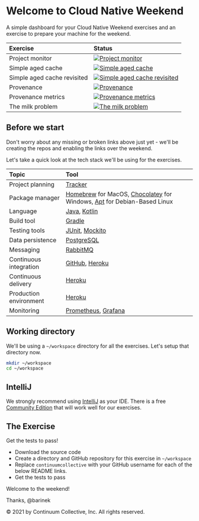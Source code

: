 # Welcome to Cloud Native Weekend

A simple dashboard for your Cloud Native Weekend exercises and an exercise to prepare your machine for the weekend.

|Exercise|Status|
|:---|:---|
|Project monitor| [![Project monitor](https://github.com/continuumcollective/project-monitor/actions/workflows/build.yml/badge.svg)](https://github.com/continuumcollective/project-monitor/actions/workflows/build.yml)|
|Simple aged cache| [![Simple aged cache](https://github.com/continuumcollective/simple-aged-cache/actions/workflows/build.yml/badge.svg)](https://github.com/continuumcollective/project-monitor/actions/workflows/build.yml)|
|Simple aged cache revisited| [![Simple aged cache revisited](https://github.com/continuumcollective/simple-aged-cache-revisited/actions/workflows/build.yml/badge.svg)](https://github.com/continuumcollective/project-monitor/actions/workflows/build.yml)|
|Provenance| [![Provenance](https://github.com/continuumcollective/provenance/actions/workflows/build.yml/badge.svg)](https://github.com/continuumcollective/project-monitor/actions/workflows/build.yml)|
|Provenance metrics| [![Provenance metrics](https://github.com/continuumcollective/provenance-metrics/actions/workflows/build.yml/badge.svg)](https://github.com/continuumcollective/project-monitor/actions/workflows/build.yml)|
|The milk problem| [![The milk problem](https://github.com/continuumcollective/the-milk-problem/actions/workflows/build.yml/badge.svg)](https://github.com/continuumcollective/project-monitor/actions/workflows/build.yml)|

## Before we start 

Don't worry about any missing or broken links above just yet - we'll be creating the repos
and enabling the links over the weekend.

Let's take a quick look at the tech stack we'll be using for the exercises. 

|Topic|Tool|
|:---|:---|
|Project planning|[Tracker](https://www.pivotaltracker.com/)|
|Package manager|[Homebrew](https://brew.sh/) for MacOS, [Chocolatey](https://chocolatey.org/) for Windows, [Apt](https://wiki.debian.org/Apt) for Debian-Based Linux|
|Language|[Java](https://en.wikipedia.org/wiki/Java_%28programming_language%29), [Kotlin](https://kotlinlang.org/)|
|Build tool|[Gradle](https://gradle.org/)|
|Testing tools|[JUnit](https://junit.org/junit5/), [Mockito](https://site.mockito.org/)|
|Data persistence|[PostgreSQL](https://www.postgresql.org/)|
|Messaging|[RabbitMQ](https://www.rabbitmq.com/)|
|Continuous integration|[GitHub](https://github.com/), [Heroku](https://www.heroku.com/)|
|Continuous delivery|[Heroku](https://www.heroku.com/)|
|Production environment|[Heroku](https://www.heroku.com/)|
|Monitoring|[Prometheus](https://prometheus.io/), [Grafana](https://grafana.com/)|

## Working directory

We'll be using a `~/workspace` directory for all the exercises. Let's setup that directory now.

```bash
mkdir ~/workspace
cd ~/workspace
```

## IntelliJ

We strongly recommend using [IntelliJ](https://www.jetbrains.com/idea/) as your IDE. There is a free
[Community Edition](https://www.jetbrains.com/idea/features/editions_comparison_matrix.html)
that will work well for our exercises.

## The Exercise

Get the tests to pass!

- Download the source code
- Create a directory and GitHub repository for this exercise in `~/workspace`
- Replace `continuumcollective` with your GitHub username for each of the below README links.
- Get the tests to pass

Welcome to the weekend!

Thanks, @barinek

© 2021 by Continuum Collective, Inc. All rights reserved.
